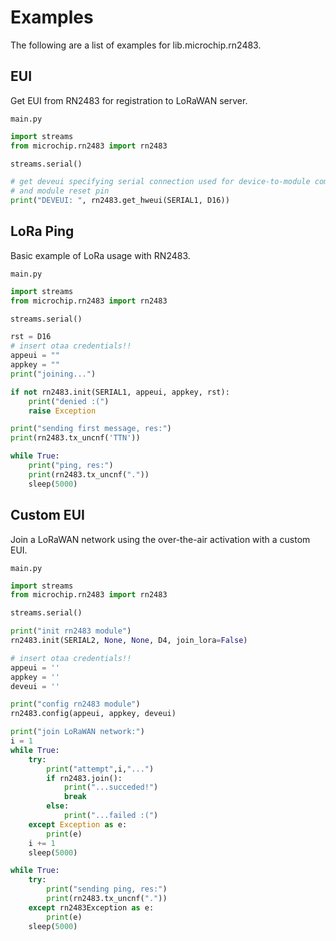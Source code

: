 # Examples

The following are a list of examples for lib.microchip.rn2483.

## EUI


Get EUI from RN2483 for registration to LoRaWAN server.



```main.py```

```python
import streams
from microchip.rn2483 import rn2483

streams.serial()

# get deveui specifying serial connection used for device-to-module communication
# and module reset pin
print("DEVEUI: ", rn2483.get_hweui(SERIAL1, D16))

```
## LoRa Ping


Basic example of LoRa usage with RN2483.



```main.py```

```python
import streams
from microchip.rn2483 import rn2483

streams.serial()

rst = D16
# insert otaa credentials!!
appeui = "" 
appkey = ""
print("joining...")

if not rn2483.init(SERIAL1, appeui, appkey, rst):
    print("denied :(")
    raise Exception

print("sending first message, res:")
print(rn2483.tx_uncnf('TTN'))

while True:
    print("ping, res:")
    print(rn2483.tx_uncnf("."))
    sleep(5000)
```
## Custom EUI


Join a LoRaWAN network using the over-the-air activation with a custom EUI.



```main.py```

```python
import streams
from microchip.rn2483 import rn2483

streams.serial()

print("init rn2483 module")
rn2483.init(SERIAL2, None, None, D4, join_lora=False)

# insert otaa credentials!!
appeui = ''
appkey = ''
deveui = ''

print("config rn2483 module")
rn2483.config(appeui, appkey, deveui)

print("join LoRaWAN network:")
i = 1
while True:
    try:
        print("attempt",i,"...")
        if rn2483.join():
            print("...succeded!")
            break
        else:
            print("...failed :(")
    except Exception as e:
        print(e)
    i += 1
    sleep(5000)

while True:
    try:
        print("sending ping, res:")
        print(rn2483.tx_uncnf("."))
    except rn2483Exception as e:
        print(e)
    sleep(5000) 

```
